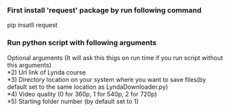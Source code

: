 ### First install 'request' package by run following command 
pip insatll request

### Run python script with following arguments 
Optional arguments (It will ask this thigs on run time if you run script without this arguments)<br/>
*2) Url link of Lynda course <br/>
*3) Directory location on your system where you want to save files(by default set to the same location as LyndaDownloader.py)<br/>
*4) Video quality (0 for 360p, 1 for 540p, 2 for 720p)<br/>
*5) Starting folder number (by default set to 1)<br/>


